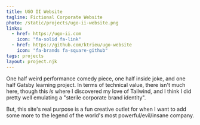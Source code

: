 ```yaml
---
title: UGO II Website
tagline: Fictional Corporate Website
photo: /static/projects/ugo-ii-website.png
links:
  - href: https://ugo-ii.com
    icon: "fa-solid fa-link"
  - href: https://github.com/ktrieu/ugo-website
    icon: "fa-brands fa-square-github"
tags: projects
layout: project.njk
---
```


One half weird performance comedy piece, one half inside joke, and one half Gatsby learning project. In terms of technical value, there isn't much here, though this _is_ where I discovered my love of Tailwind, and I think I did pretty well emulating a "sterile corporate brand identity".

But, this site's real purpose is a fun creative outlet for when I want to add some more to the legend of the world's most powerful/evil/insane company.
